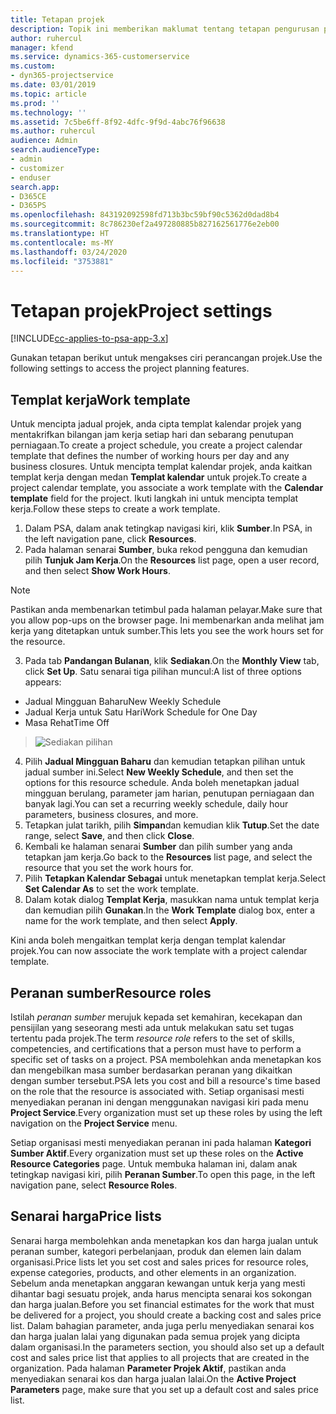 ```yaml
---
title: Tetapan projek
description: Topik ini memberikan maklumat tentang tetapan pengurusan projek.
author: ruhercul
manager: kfend
ms.service: dynamics-365-customerservice
ms.custom:
- dyn365-projectservice
ms.date: 03/01/2019
ms.topic: article
ms.prod: ''
ms.technology: ''
ms.assetid: 7c5be6ff-8f92-4dfc-9f9d-4abc76f96638
ms.author: ruhercul
audience: Admin
search.audienceType:
- admin
- customizer
- enduser
search.app:
- D365CE
- D365PS
ms.openlocfilehash: 843192092598fd713b3bc59bf90c5362d0dad8b4
ms.sourcegitcommit: 8c786230ef2a497280885b827162561776e2eb00
ms.translationtype: HT
ms.contentlocale: ms-MY
ms.lasthandoff: 03/24/2020
ms.locfileid: "3753881"
---
```

# <a name="project-settings"></a><span data-ttu-id="a2c65-103">Tetapan projek</span><span class="sxs-lookup"><span data-stu-id="a2c65-103">Project settings</span></span>

[!INCLUDE[cc-applies-to-psa-app-3.x](../includes/cc-applies-to-psa-app-3x.md)]

<span data-ttu-id="a2c65-104">Gunakan tetapan berikut untuk mengakses ciri perancangan projek.</span><span class="sxs-lookup"><span data-stu-id="a2c65-104">Use the following settings to access the project planning features.</span></span>

## <a name="work-template"></a><span data-ttu-id="a2c65-105">Templat kerja</span><span class="sxs-lookup"><span data-stu-id="a2c65-105">Work template</span></span>

<span data-ttu-id="a2c65-106">Untuk mencipta jadual projek, anda cipta templat kalendar projek yang mentakrifkan bilangan jam kerja setiap hari dan sebarang penutupan perniagaan.</span><span class="sxs-lookup"><span data-stu-id="a2c65-106">To create a project schedule, you create a project calendar template that defines the number of working hours per day and any business closures.</span></span> <span data-ttu-id="a2c65-107">Untuk mencipta templat kalendar projek, anda kaitkan templat kerja dengan medan **Templat kalendar** untuk projek.</span><span class="sxs-lookup"><span data-stu-id="a2c65-107">To create a project calendar template, you associate a work template with the **Calendar template** field for the project.</span></span> <span data-ttu-id="a2c65-108">Ikuti langkah ini untuk mencipta templat kerja.</span><span class="sxs-lookup"><span data-stu-id="a2c65-108">Follow these steps to create a work template.</span></span>

1. <span data-ttu-id="a2c65-109">Dalam PSA, dalam anak tetingkap navigasi kiri, klik **Sumber**.</span><span class="sxs-lookup"><span data-stu-id="a2c65-109">In PSA, in the left navigation pane, click **Resources**.</span></span> 
2. <span data-ttu-id="a2c65-110">Pada halaman senarai **Sumber**, buka rekod pengguna dan kemudian pilih **Tunjuk Jam Kerja**.</span><span class="sxs-lookup"><span data-stu-id="a2c65-110">On the **Resources** list page, open a user record, and then select **Show Work Hours**.</span></span>

  > [!NOTE]
  > <span data-ttu-id="a2c65-111">Pastikan anda membenarkan tetimbul pada halaman pelayar.</span><span class="sxs-lookup"><span data-stu-id="a2c65-111">Make sure that you allow pop-ups on the browser page.</span></span> <span data-ttu-id="a2c65-112">Ini membenarkan anda melihat jam kerja yang ditetapkan untuk sumber.</span><span class="sxs-lookup"><span data-stu-id="a2c65-112">This lets you see the work hours set for the resource.</span></span>
  
3. <span data-ttu-id="a2c65-113">Pada tab **Pandangan Bulanan**, klik **Sediakan**.</span><span class="sxs-lookup"><span data-stu-id="a2c65-113">On the **Monthly View** tab, click **Set Up**.</span></span> <span data-ttu-id="a2c65-114">Satu senarai tiga pilihan muncul:</span><span class="sxs-lookup"><span data-stu-id="a2c65-114">A list of three options appears:</span></span> 

  - <span data-ttu-id="a2c65-115">Jadual Mingguan Baharu</span><span class="sxs-lookup"><span data-stu-id="a2c65-115">New Weekly Schedule</span></span>
  - <span data-ttu-id="a2c65-116">Jadual Kerja untuk Satu Hari</span><span class="sxs-lookup"><span data-stu-id="a2c65-116">Work Schedule for One Day</span></span>
  - <span data-ttu-id="a2c65-117">Masa Rehat</span><span class="sxs-lookup"><span data-stu-id="a2c65-117">Time Off</span></span>

> ![Sediakan pilihan](media/project-13.png)

4. <span data-ttu-id="a2c65-119">Pilih **Jadual Mingguan Baharu** dan kemudian tetapkan pilihan untuk jadual sumber ini.</span><span class="sxs-lookup"><span data-stu-id="a2c65-119">Select **New Weekly Schedule**, and then set the options for this resource schedule.</span></span> <span data-ttu-id="a2c65-120">Anda boleh menetapkan jadual mingguan berulang, parameter jam harian, penutupan perniagaan dan banyak lagi.</span><span class="sxs-lookup"><span data-stu-id="a2c65-120">You can set a recurring weekly schedule, daily hour parameters, business closures, and more.</span></span>
5. <span data-ttu-id="a2c65-121">Tetapkan julat tarikh, pilih **Simpan**dan kemudian klik **Tutup**.</span><span class="sxs-lookup"><span data-stu-id="a2c65-121">Set the date range, select **Save**, and then click **Close**.</span></span> 
6. <span data-ttu-id="a2c65-122">Kembali ke halaman senarai **Sumber** dan pilih sumber yang anda tetapkan jam kerja.</span><span class="sxs-lookup"><span data-stu-id="a2c65-122">Go back to the **Resources** list page, and select the resource that you set the work hours for.</span></span> 
7. <span data-ttu-id="a2c65-123">Pilih **Tetapkan Kalendar Sebagai** untuk menetapkan templat kerja.</span><span class="sxs-lookup"><span data-stu-id="a2c65-123">Select **Set Calendar As** to set the work template.</span></span> 
8. <span data-ttu-id="a2c65-124">Dalam kotak dialog **Templat Kerja**, masukkan nama untuk templat kerja dan kemudian pilih **Gunakan**.</span><span class="sxs-lookup"><span data-stu-id="a2c65-124">In the **Work Template** dialog box, enter a name for the work template, and then select **Apply**.</span></span> 

<span data-ttu-id="a2c65-125">Kini anda boleh mengaitkan templat kerja dengan templat kalendar projek.</span><span class="sxs-lookup"><span data-stu-id="a2c65-125">You can now associate the work template with a project calendar template.</span></span>

## <a name="resource-roles"></a><span data-ttu-id="a2c65-126">Peranan sumber</span><span class="sxs-lookup"><span data-stu-id="a2c65-126">Resource roles</span></span>

<span data-ttu-id="a2c65-127">Istilah *peranan sumber* merujuk kepada set kemahiran, kecekapan dan pensijilan yang seseorang mesti ada untuk melakukan satu set tugas tertentu pada projek.</span><span class="sxs-lookup"><span data-stu-id="a2c65-127">The term *resource role* refers to the set of skills, competencies, and certifications that a person must have to perform a specific set of tasks on a project.</span></span> <span data-ttu-id="a2c65-128">PSA membolehkan anda menetapkan kos dan mengebilkan masa sumber berdasarkan peranan yang dikaitkan dengan sumber tersebut.</span><span class="sxs-lookup"><span data-stu-id="a2c65-128">PSA lets you cost and bill a resource's time based on the role that the resource is associated with.</span></span> <span data-ttu-id="a2c65-129">Setiap organisasi mesti menyediakan peranan ini dengan menggunakan navigasi kiri pada menu **Project Service**.</span><span class="sxs-lookup"><span data-stu-id="a2c65-129">Every organization must set up these roles by using the left navigation on the **Project Service** menu.</span></span>

<span data-ttu-id="a2c65-130">Setiap organisasi mesti menyediakan peranan ini pada halaman **Kategori Sumber Aktif**.</span><span class="sxs-lookup"><span data-stu-id="a2c65-130">Every organization must set up these roles on the **Active Resource Categories** page.</span></span> <span data-ttu-id="a2c65-131">Untuk membuka halaman ini, dalam anak tetingkap navigasi kiri, pilih **Peranan Sumber**.</span><span class="sxs-lookup"><span data-stu-id="a2c65-131">To open this page, in the left navigation pane, select **Resource Roles**.</span></span>

## <a name="price-lists"></a><span data-ttu-id="a2c65-132">Senarai harga</span><span class="sxs-lookup"><span data-stu-id="a2c65-132">Price lists</span></span>

<span data-ttu-id="a2c65-133">Senarai harga membolehkan anda menetapkan kos dan harga jualan untuk peranan sumber, kategori perbelanjaan, produk dan elemen lain dalam organisasi.</span><span class="sxs-lookup"><span data-stu-id="a2c65-133">Price lists let you set cost and sales prices for resource roles, expense categories, products, and other elements in an organization.</span></span> <span data-ttu-id="a2c65-134">Sebelum anda menetapkan anggaran kewangan untuk kerja yang mesti dihantar bagi sesuatu projek, anda harus mencipta senarai kos sokongan dan harga jualan.</span><span class="sxs-lookup"><span data-stu-id="a2c65-134">Before you set financial estimates for the work that must be delivered for a project, you should create a backing cost and sales price list.</span></span> <span data-ttu-id="a2c65-135">Dalam bahagian parameter, anda juga perlu menyediakan senarai kos dan harga jualan lalai yang digunakan pada semua projek yang dicipta dalam organisasi.</span><span class="sxs-lookup"><span data-stu-id="a2c65-135">In the parameters section, you should also set up a default cost and sales price list that applies to all projects that are created in the organization.</span></span> <span data-ttu-id="a2c65-136">Pada halaman **Parameter Projek Aktif**, pastikan anda menyediakan senarai kos dan harga jualan lalai.</span><span class="sxs-lookup"><span data-stu-id="a2c65-136">On the **Active Project Parameters** page, make sure that you set up a default cost and sales price list.</span></span>
